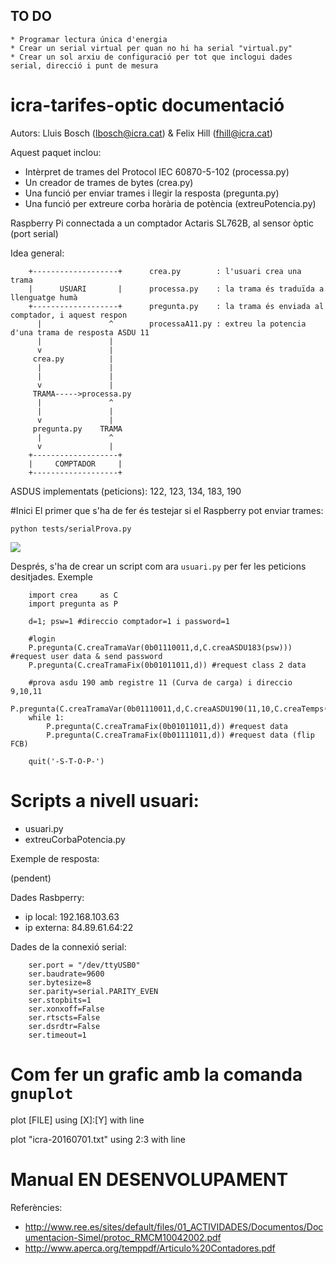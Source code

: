 ## TO DO
	* Programar lectura única d'energia
	* Crear un serial virtual per quan no hi ha serial "virtual.py"
	* Crear un sol arxiu de configuració per tot que inclogui dades serial, direcció i punt de mesura

# icra-tarifes-optic documentació

Autors: Lluis Bosch (lbosch@icra.cat) & Felix Hill (fhill@icra.cat)

Aquest paquet inclou:

 * Intèrpret de trames del Protocol IEC 60870-5-102 (processa.py)
 * Un creador de trames de bytes (crea.py)
 * Una funció per enviar trames i llegir la resposta (pregunta.py)
 * Una funció per extreure corba horària de potència (extreuPotencia.py)

Raspberry Pi connectada a un comptador Actaris SL762B, al sensor òptic (port serial)

Idea general:

		+-------------------+      crea.py        : l'usuari crea una trama                                    
		|      USUARI       |      processa.py    : la trama és traduïda a llenguatge humà         
		+-------------------+      pregunta.py    : la trama és enviada al comptador, i aquest respon
		  |               ^        processaA11.py : extreu la potencia d'una trama de resposta ASDU 11
		  |               |        
		  v               |
		 crea.py          |
		  |               |
		  |               |
		  v               |
		 TRAMA----->processa.py
		  |               ^
		  |               |
		  v               |
		 pregunta.py    TRAMA
		  |               ^
		  v               |
		+-------------------+
		|     COMPTADOR     |
		+-------------------+

ASDUS implementats (peticions): 122, 123, 134, 183, 190

#Inici 
El primer que s'ha de fer és testejar si el Raspberry pot enviar trames:

```
python tests/serialProva.py
```
![](https://raw.githubusercontent.com/holalluis/icra-tarifes-optic/master/gif/serialProva.gif)

Després, s'ha de crear un script com ara `usuari.py` per fer les peticions desitjades. Exemple

```
	import crea     as C
	import pregunta as P

	d=1; psw=1 #direccio comptador=1 i password=1

	#login
	P.pregunta(C.creaTramaVar(0b01110011,d,C.creaASDU183(psw))) #request user data & send password
	P.pregunta(C.creaTramaFix(0b01011011,d)) #request class 2 data

	#prova asdu 190 amb registre 11 (Curva de carga) i direccio 9,10,11
	P.pregunta(C.creaTramaVar(0b01110011,d,C.creaASDU190(11,10,C.creaTemps(21,7,16,0,0),C.creaTemps(22,7,16,0,0))))
	while 1:
		P.pregunta(C.creaTramaFix(0b01011011,d)) #request data
		P.pregunta(C.creaTramaFix(0b01111011,d)) #request data (flip FCB)

	quit('-S-T-O-P-')
```

# Scripts a nivell usuari:
* usuari.py
* extreuCorbaPotencia.py

Exemple de resposta: 

(pendent)

Dades Rasbperry:

* ip local:   192.168.103.63
* ip externa: 84.89.61.64:22

Dades de la connexió serial:

```
	ser.port = "/dev/ttyUSB0"
	ser.baudrate=9600
	ser.bytesize=8
	ser.parity=serial.PARITY_EVEN
	ser.stopbits=1
	ser.xonxoff=False
	ser.rtscts=False
	ser.dsrdtr=False
	ser.timeout=1 
```

Com fer un grafic amb la comanda `gnuplot`
==========================================

plot [FILE] using [X]:[Y] with line

plot "icra-20160701.txt" using 2:3 with line

# Manual EN DESENVOLUPAMENT

Referències:

* http://www.ree.es/sites/default/files/01_ACTIVIDADES/Documentos/Documentacion-Simel/protoc_RMCM10042002.pdf
* http://www.aperca.org/temppdf/Articulo%20Contadores.pdf

